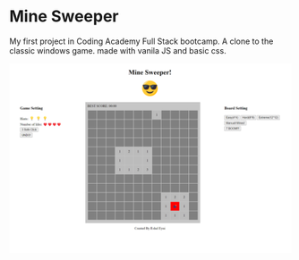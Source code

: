 # Mine Sweeper

<p> My first project in Coding Academy Full Stack bootcamp. A clone to the classic windows game.
 made with vanila JS and basic css.</p>

 ![screen-shot](./images/screen-shot.png)